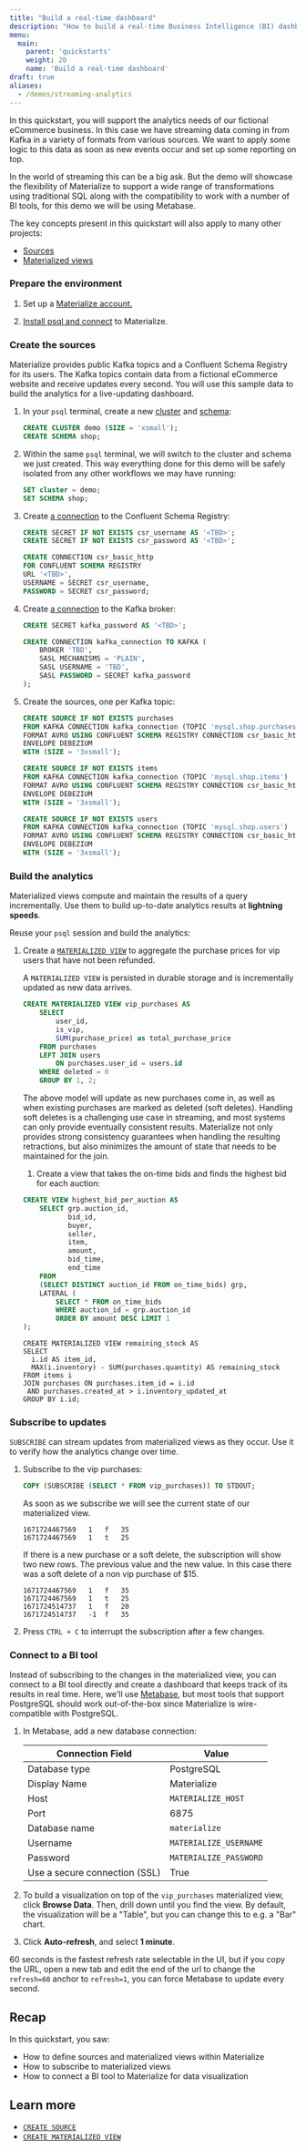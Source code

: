 ```yaml
---
title: "Build a real-time dashboard"
description: "How to build a real-time Business Intelligence (BI) dashboard using Materialize and Metabase"
menu:
  main:
    parent: 'quickstarts'
    weight: 20
    name: 'Build a real-time dashboard'
draft: true
aliases:
  - /demos/streaming-analytics
---
```


In this quickstart, you will support the analytics needs of our fictional eCommerce business. In this case we have streaming data coming in from Kafka in a variety of formats from various sources. We want to apply some logic to this data as soon as new events occur and set up some reporting on top.

In the world of streaming this can be a big ask. But the demo will showcase the flexibility of Materialize to support a wide range of transformations using traditional SQL along with the compatibility to work with a number of BI tools, for this demo we will be using Metabase.

The key concepts present in this quickstart will also apply to many other projects:

* [Sources](https://materialize.com/docs/sql/create-source/load-generator/)
* [Materialized views](https://materialize.com/docs/sql/create-materialized-view/)

### Prepare the environment

1. Set up a [Materialize account.](/register)

1. [Install psql and connect](https://materialize.com/docs/get-started/#connect) to Materialize.

### Create the sources

Materialize provides public Kafka topics and a Confluent Schema Registry for its users. The Kafka topics contain data from a fictional eCommerce website and receive updates every second. You will use this sample data to build the analytics for a live-updating dashboard.

1. In your `psql` terminal, create a new [cluster](https://materialize.com/docs/sql/create-cluster/) and [schema](https://materialize.com/docs/sql/create-schema/):

    ```sql
    CREATE CLUSTER demo (SIZE = 'xsmall');
    CREATE SCHEMA shop;
    ```

1. Within the same `psql` terminal, we will switch to the cluster and schema we just created. This way everything done for this demo will be safely isolated from any other workflows we may have running:

    ```sql
    SET cluster = demo;
    SET SCHEMA shop;
    ```

1. Create [a connection](/sql/create-connection/#confluent-schema-registry) to the Confluent Schema Registry:
    ```sql
    CREATE SECRET IF NOT EXISTS csr_username AS '<TBD>';
    CREATE SECRET IF NOT EXISTS csr_password AS '<TBD>';

    CREATE CONNECTION csr_basic_http
    FOR CONFLUENT SCHEMA REGISTRY
    URL '<TBD>',
    USERNAME = SECRET csr_username,
    PASSWORD = SECRET csr_password;
    ```

1. Create [a connection](/sql/create-connection/#kafka) to the Kafka broker:

    ```sql
    CREATE SECRET kafka_password AS '<TBD>';

    CREATE CONNECTION kafka_connection TO KAFKA (
        BROKER 'TBD',
        SASL MECHANISMS = 'PLAIN',
        SASL USERNAME = 'TBD',
        SASL PASSWORD = SECRET kafka_password
    );
    ```

1. Create the sources, one per Kafka topic:

    ```sql
    CREATE SOURCE IF NOT EXISTS purchases
    FROM KAFKA CONNECTION kafka_connection (TOPIC 'mysql.shop.purchases')
    FORMAT AVRO USING CONFLUENT SCHEMA REGISTRY CONNECTION csr_basic_http
    ENVELOPE DEBEZIUM
    WITH (SIZE = '3xsmall');

    CREATE SOURCE IF NOT EXISTS items
    FROM KAFKA CONNECTION kafka_connection (TOPIC 'mysql.shop.items')
    FORMAT AVRO USING CONFLUENT SCHEMA REGISTRY CONNECTION csr_basic_http
    ENVELOPE DEBEZIUM
    WITH (SIZE = '3xsmall');

    CREATE SOURCE IF NOT EXISTS users
    FROM KAFKA CONNECTION kafka_connection (TOPIC 'mysql.shop.users')
    FORMAT AVRO USING CONFLUENT SCHEMA REGISTRY CONNECTION csr_basic_http
    ENVELOPE DEBEZIUM
    WITH (SIZE = '3xsmall');
    ```

### Build the analytics

Materialized views compute and maintain the results of a query incrementally. Use them to build up-to-date analytics results at **lightning speeds**.

Reuse your `psql` session and build the analytics:

1. Create a [`MATERIALIZED VIEW`](/sql/create-materialized-view/) to aggregate the purchase prices for vip users that have not been refunded.

    A `MATERIALIZED VIEW` is persisted in durable storage and is incrementally updated as new data arrives.

    ```sql
    CREATE MATERIALIZED VIEW vip_purchases AS
        SELECT
            user_id,
            is_vip,
            SUM(purchase_price) as total_purchase_price
        FROM purchases
        LEFT JOIN users
            ON purchases.user_id = users.id
        WHERE deleted = 0
        GROUP BY 1, 2;
    ```

    The above model will update as new purchases come in, as well as when existing purchases are marked as deleted (soft deletes). Handling soft deletes is a challenging use case in streaming, and most systems can only provide eventually consistent results. Materialize not only provides strong consistency guarantees when handling the resulting retractions, but also minimizes the amount of state that needs to be maintained for the join.

    1. Create a view that takes the on-time bids and finds the highest bid for each auction:

    ```sql
    CREATE VIEW highest_bid_per_auction AS
        SELECT grp.auction_id,
               bid_id,
               buyer,
               seller,
               item,
               amount,
               bid_time,
               end_time
        FROM
        (SELECT DISTINCT auction_id FROM on_time_bids) grp,
        LATERAL (
            SELECT * FROM on_time_bids
            WHERE auction_id = grp.auction_id
            ORDER BY amount DESC LIMIT 1
    );
    ```

    ```
    CREATE MATERIALIZED VIEW remaining_stock AS
    SELECT
      i.id AS item_id,
      MAX(i.inventory) - SUM(purchases.quantity) AS remaining_stock
    FROM items i
    JOIN purchases ON purchases.item_id = i.id
     AND purchases.created_at > i.inventory_updated_at
    GROUP BY i.id;
    ```

### Subscribe to updates

`SUBSCRIBE` can stream updates from materialized views as they occur. Use it to verify how the analytics change over time.

1. Subscribe to the vip purchases:
    ```sql
    COPY (SUBSCRIBE (SELECT * FROM vip_purchases)) TO STDOUT;
    ```

    As soon as we subscribe we will see the current state of our materialized view.
    ```
    1671724467569   1	f	35
    1671724467569   1	t	25
    ```

    If there is a new purchase or a soft delete, the subscription will show two new rows. The previous value and the new value. In this case there was a soft delete of a non vip purchase of $15.
    ```
    1671724467569	1	f	35
    1671724467569	1	t	25
    1671724514737	1	f	20
    1671724514737	-1	f	35
    ```

1. Press `CTRL + C` to interrupt the subscription after a few changes.

### Connect to a BI tool

Instead of subscribing to the changes in the materialized view, you can connect to a BI tool directly and create a dashboard that keeps track of its results in real time. Here, we'll use [Metabase](https://www.metabase.com/), but most tools that support PostgreSQL should work out-of-the-box since Materialize is wire-compatible with PostgreSQL.

1. In Metabase, add a new database connection:

    | Connection Field | Value |
    | --- | --- |
    | Database type | PostgreSQL |
    | Display Name | Materialize |
    | Host | `MATERIALIZE_HOST` |
    | Port | 6875 |
    | Database name | `materialize` |
    | Username | `MATERIALIZE_USERNAME` |
    | Password | `MATERIALIZE_PASSWORD` |
    | Use a secure connection (SSL) | True |

1. To build a visualization on top of the `vip_purchases` materialized view, click **Browse Data**. Then, drill down until you find the view. By default, the visualization will be a "Table", but you can change this to e.g. a "Bar" chart.

1. Click **Auto-refresh**, and select **1 minute**.

  60 seconds is the fastest refresh rate selectable in the UI, but if you copy the URL, open a new tab and edit the end of the url to change the `refresh=60` anchor to `refresh=1`, you can force Metabase to update every second.

[//]: # "TODO(morsapaes) Add GIF of Metabase dashboard."

## Recap

In this quickstart, you saw:

-   How to define sources and materialized views within Materialize
-   How to subscribe to materialized views
-   How to connect a BI tool to Materialize for data visualization

## Learn more

-   [`CREATE SOURCE`](/sql/create-source)
-   [`CREATE MATERIALIZED VIEW`](/sql/create-materialized-view/)
